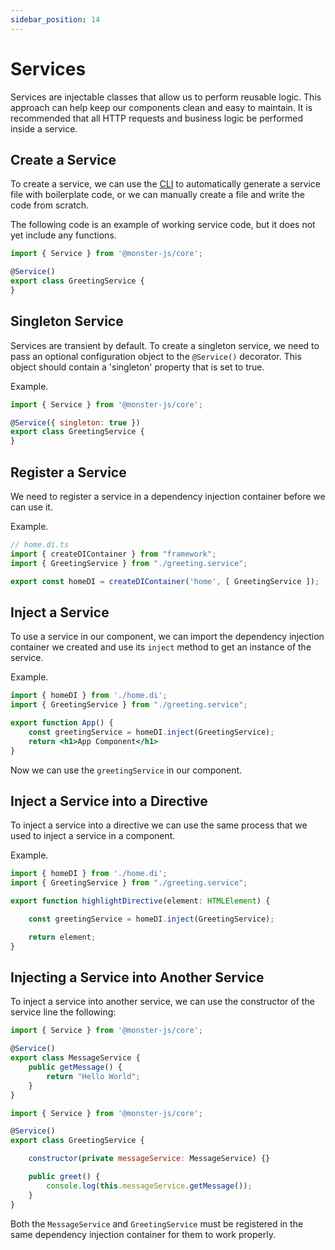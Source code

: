 ```yaml
---
sidebar_position: 14
---
```


# Services

Services are injectable classes that allow us to perform reusable logic. This approach can help keep our components clean and easy to maintain. It is recommended that all HTTP requests and business logic be performed inside a service.

## Create a Service

To create a service, we can use the [CLI](../cli/cli-what-is-cli) to automatically generate a service file with boilerplate code, or we can manually create a file and write the code from scratch.

The following code is an example of working service code, but it does not yet include any functions.

```jsx
import { Service } from '@monster-js/core';

@Service()
export class GreetingService {
}
```

## Singleton Service

Services are transient by default. To create a singleton service, we need to pass an optional configuration object to the `@Service()` decorator. This object should contain a 'singleton' property that is set to true.

Example.

```jsx
import { Service } from '@monster-js/core';

@Service({ singleton: true })
export class GreetingService {
}
```

## Register a Service

We need to register a service in a dependency injection container before we can use it.

Example.

```jsx
// home.di.ts
import { createDIContainer } from "framework";
import { GreetingService } from "./greeting.service";

export const homeDI = createDIContainer('home', [ GreetingService ]);
```

## Inject a Service

To use a service in our component, we can import the dependency injection container we created and use its `inject` method to get an instance of the service.

Example.

```jsx
import { homeDI } from './home.di';
import { GreetingService } from "./greeting.service";

export function App() {
    const greetingService = homeDI.inject(GreetingService);
    return <h1>App Component</h1>
}
```

Now we can use the `greetingService` in our component.

## Inject a Service into a Directive

To inject a service into a directive we can use the same process that we used to inject a service in a component.

Example.

```jsx
import { homeDI } from './home.di';
import { GreetingService } from "./greeting.service";

export function highlightDirective(element: HTMLElement) {

    const greetingService = homeDI.inject(GreetingService);

    return element;
}
```

## Injecting a Service into Another Service

To inject a service into another service, we can use the constructor of the service line the following:


```jsx
import { Service } from '@monster-js/core';

@Service()
export class MessageService {
    public getMessage() {
        return "Hello World";
    }
}
```

```jsx
import { Service } from '@monster-js/core';

@Service()
export class GreetingService {

    constructor(private messageService: MessageService) {}

    public greet() {
        console.log(this.messageService.getMessage());
    }
}
```

Both the `MessageService` and `GreetingService` must be registered in the same dependency injection container for them to work properly.